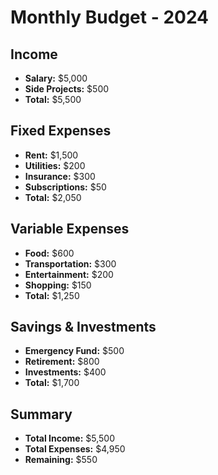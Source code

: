 # Monthly Budget - 2024

## Income
- **Salary:** $5,000
- **Side Projects:** $500
- **Total:** $5,500

## Fixed Expenses
- **Rent:** $1,500
- **Utilities:** $200
- **Insurance:** $300
- **Subscriptions:** $50
- **Total:** $2,050

## Variable Expenses
- **Food:** $600
- **Transportation:** $300
- **Entertainment:** $200
- **Shopping:** $150
- **Total:** $1,250

## Savings & Investments
- **Emergency Fund:** $500
- **Retirement:** $800
- **Investments:** $400
- **Total:** $1,700

## Summary
- **Total Income:** $5,500
- **Total Expenses:** $4,950
- **Remaining:** $550 